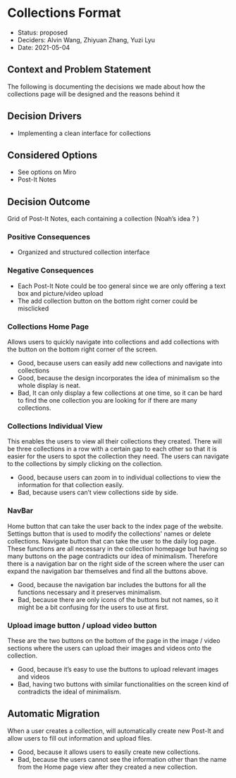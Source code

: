 # Collections Format

* Status: proposed 
* Deciders: Alvin Wang, Zhiyuan Zhang, Yuzi Lyu
* Date: 2021-05-04


## Context and Problem Statement

The following is documenting the decisions we made about how the collections page will be designed and the reasons behind it

## Decision Drivers

* Implementing a clean interface for collections

## Considered Options

* See options on Miro
* Post-It Notes

## Decision Outcome

Grid of Post-It Notes, each containing a collection (Noah’s idea ? )

### Positive Consequences

* Organized and structured collection interface

### Negative Consequences

* Each Post-It Note could be too general since we are only offering a text box and picture/video upload
* The add collection button on the bottom right corner could be misclicked

### Collections Home Page

Allows users to quickly navigate into collections and add collections with the button on the bottom right corner of the screen.

* Good, because users can easily add new collections and navigate into collections
* Good, because the design incorporates the idea of minimalism so the whole display is neat.
* Bad, It can only display a few collections at one time, so it can be hard to find the one collection you are looking for if there are many collections.


### Collections Individual View

This enables the users to view all their collections they created. There will be three collections in a row with a certain gap to each other so that it is easier for the users to spot the collection they need. The users can navigate to the collections by simply clicking on the collection.
* Good, because users can zoom in to individual collections to view the information for that collection easily.
* Bad, because users can’t view collections side by side.

### NavBar

Home button that can take the user back to the index page of the website. Settings button that is used to modify the collections' names or delete collections. Navigate button that can take the user to the daily log page. These functions are all necessary in the collection homepage but having so many buttons on the page contradicts our idea of minimalism. Therefore there is a navigation bar on the right side of the screen where the user can expand the navigation bar themselves and find all the buttons above.
* Good, because the navigation bar includes the buttons for all the functions necessary and it preserves minimalism.
* Bad, because there are only icons of the buttons but not names, so it might be a bit confusing for the users to use at first.

### Upload image button / upload video button

These are the two buttons on the bottom of the page in the image / video sections where the users can upload their images and videos onto the collection.
* Good, because it’s easy to use the buttons to upload relevant images and videos
* Bad, having two buttons with similar functionalities on the screen kind of contradicts the ideal of minimalism.


## Automatic Migration  
When a user creates a collection, will automatically create new Post-It and allow users to fill out information and upload files.
* Good, because it allows users to easily create new collections.
* Bad, because the users cannot see the information other than the name from the Home page view after they created a new collection.
